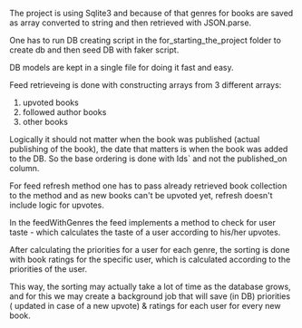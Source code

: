 The project is using Sqlite3 and because of that genres for books are saved as array converted to string and then retrieved with JSON.parse.

One has to run DB creating script in the for_starting_the_project folder to create db and then seed DB with faker script.

DB models are kept in a single file for doing it fast and easy.

Feed retrieveing is done with constructing arrays from 3 different arrays:
1. upvoted books
2. followed author books
3. other books

Logically it should not matter when the book was published (actual publishing of the book), the date that matters is when the book was added to the DB.
So the base ordering is done with Ids` and not the published_on column.

For feed refresh method one has to pass already retrieved book collection to the method and as new books can't be upvoted yet, refresh doesn't include logic for upvotes.

In the feedWithGenres the feed implements a method to check for user taste - which calculates the taste of a user according to his/her upvotes.

After calculating the priorities for a user for each genre, the sorting is done with book ratings for the specific user, which is calculated according to the priorities of the user.

This way, the sorting may actually take a lot of time as the database grows, and for this we may create a background job that will save (in DB) priorities ( updated in case of a new upvote) & ratings for each user for every new book.
